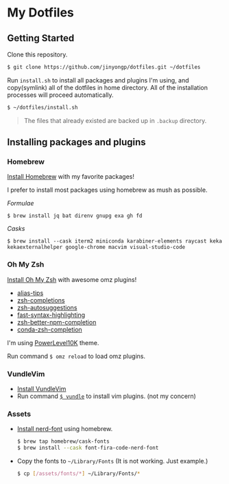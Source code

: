 # My Dotfiles

## Getting Started

Clone this repository.

```sh
$ git clone https://github.com/jinyongp/dotfiles.git ~/dotfiles
```

Run `install.sh` to install all packages and plugins I'm using, and copy(symlink) all of the dotfiles in home directory. All of the installation processes will proceed automatically.

```sh
$ ~/dotfiles/install.sh
```

> The files that already existed are backed up in `.backup` directory.

## Installing packages and plugins

### Homebrew

[Install Homebrew](https://brew.sh) with my favorite packages!

I prefer to install most packages using homebrew as mush as possible.

_Formulae_

```
$ brew install jq bat direnv gnupg exa gh fd
```

_Casks_

```
$ brew install --cask iterm2 miniconda karabiner-elements raycast keka kekaexternalhelper google-chrome macvim visual-studio-code
```

### Oh My Zsh

[Install Oh My Zsh](https://ohmyz.sh/#install) with awesome omz plugins!

- [alias-tips](https://github.com/djui/alias-tips#oh-my-zsh)
- [zsh-completions](https://github.com/zsh-users/zsh-completions#oh-my-zsh)
- [zsh-autosuggestions](https://github.com/zsh-users/zsh-autosuggestions/blob/master/INSTALL.md#oh-my-zsh)
- [fast-syntax-highlighting](https://github.com/zdharma-continuum/fast-syntax-highlighting#oh-my-zsh)
- [zsh-better-npm-completion](https://github.com/lukechilds/zsh-better-npm-completion#as-an-oh-my-zsh-custom-plugin)
- [conda-zsh-completion](https://github.com/esc/conda-zsh-completion/blob/382d840f7ad053b3b2ccf0b1f52b26bdabaf66b3/_conda#L24)

I'm using [PowerLevel10K](https://github.com/romkatv/powerlevel10k#oh-my-zsh) theme.

Run command `$ omz reload` to load omz plugins.

### VundleVim

- [Install VundleVim](https://github.com/VundleVim/Vundle.vim#quick-start)
- Run command [`$ vundle`](https://github.com/ohmyzsh/ohmyzsh/tree/master/plugins/vundle) to install vim plugins. (not my concern)

### Assets

- [Install nerd-font](https://github.com/ryanoasis/nerd-fonts#option-4-homebrew-fonts) using homebrew.

  ```sh
  $ brew tap homebrew/cask-fonts
  $ brew install --cask font-fira-code-nerd-font
  ```

- Copy the fonts to `~/Library/Fonts` (It is not working. Just example.)

  ```sh
  $ cp [/assets/fonts/*] ~/Library/Fonts/*
  ```

